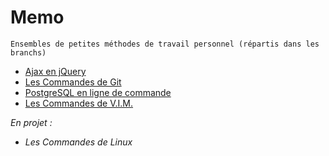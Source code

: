 # Memo
    Ensembles de petites méthodes de travail personnel (répartis dans les branchs)

* [Ajax en jQuery](https://github.com/YlrahcPlay/Memo/tree/Ajax)
* [Les Commandes de Git](https://github.com/YlrahcPlay/Memo/tree/Git)
* [PostgreSQL en ligne de commande](https://github.com/YlrahcPlay/Memo/tree/PostgreSQL)
* [Les Commandes de V.I.M.](https://github.com/YlrahcPlay/Memo/tree/Vim)

*En projet :*
* *Les Commandes de Linux*
